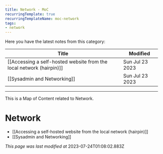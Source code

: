 ```yaml
---
title: Network - MoC
recurringTemplate: true
recurringTemplateName: moc-network
tags:
- network
---
```


Here you have the latest notes from this category:

| Title | Modified |
| ----------- | ------------ |
| [[Accessing a self-hosted website from the local network (hairpin)]] | Sun Jul 23 2023 |
| [[Sysadmin and Networking]] | Sun Jul 23 2023 |




------------------------
This is a Map of Content related to Network.

# Network

- [[Accessing a self-hosted website from the local network (hairpin)]]
- [[Sysadmin and Networking]]



*This page was last modified at* 2023-07-24T01:08:02.883Z 

